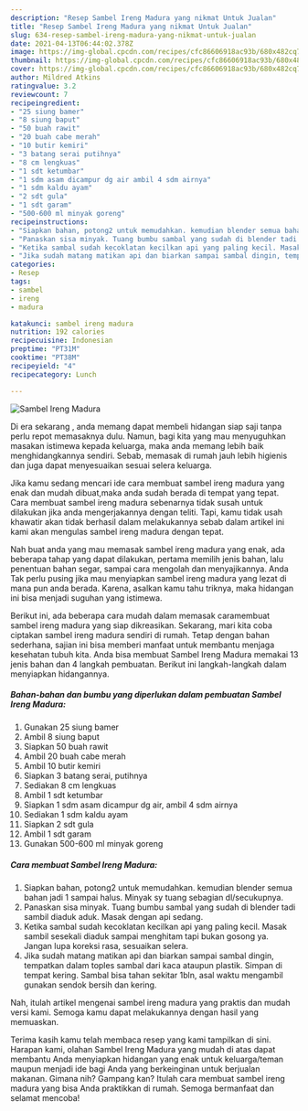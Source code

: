 ```yaml
---
description: "Resep Sambel Ireng Madura yang nikmat Untuk Jualan"
title: "Resep Sambel Ireng Madura yang nikmat Untuk Jualan"
slug: 634-resep-sambel-ireng-madura-yang-nikmat-untuk-jualan
date: 2021-04-13T06:44:02.378Z
image: https://img-global.cpcdn.com/recipes/cfc86606918ac93b/680x482cq70/sambel-ireng-madura-foto-resep-utama.jpg
thumbnail: https://img-global.cpcdn.com/recipes/cfc86606918ac93b/680x482cq70/sambel-ireng-madura-foto-resep-utama.jpg
cover: https://img-global.cpcdn.com/recipes/cfc86606918ac93b/680x482cq70/sambel-ireng-madura-foto-resep-utama.jpg
author: Mildred Atkins
ratingvalue: 3.2
reviewcount: 7
recipeingredient:
- "25 siung bamer"
- "8 siung baput"
- "50 buah rawit"
- "20 buah cabe merah"
- "10 butir kemiri"
- "3 batang serai putihnya"
- "8 cm lengkuas"
- "1 sdt ketumbar"
- "1 sdm asam dicampur dg air ambil 4 sdm airnya"
- "1 sdm kaldu ayam"
- "2 sdt gula"
- "1 sdt garam"
- "500-600 ml minyak goreng"
recipeinstructions:
- "Siapkan bahan, potong2 untuk memudahkan. kemudian blender semua bahan jadi 1 sampai halus. Minyak sy tuang sebagian dl/secukupnya."
- "Panaskan sisa minyak. Tuang bumbu sambal yang sudah di blender tadi sambil diaduk aduk. Masak dengan api sedang."
- "Ketika sambal sudah kecoklatan kecilkan api yang paling kecil. Masak sambil sesekali diaduk sampai menghitam tapi bukan gosong ya. Jangan lupa koreksi rasa, sesuaikan selera."
- "Jika sudah matang matikan api dan biarkan sampai sambal dingin, tempatkan dalam toples sambal dari kaca ataupun plastik. Simpan di tempat kering. Sambal bisa tahan sekitar 1bln, asal waktu mengambil gunakan sendok bersih dan kering."
categories:
- Resep
tags:
- sambel
- ireng
- madura

katakunci: sambel ireng madura 
nutrition: 192 calories
recipecuisine: Indonesian
preptime: "PT31M"
cooktime: "PT38M"
recipeyield: "4"
recipecategory: Lunch

---
```



![Sambel Ireng Madura](https://img-global.cpcdn.com/recipes/cfc86606918ac93b/680x482cq70/sambel-ireng-madura-foto-resep-utama.jpg)

Di era  sekarang , anda memang dapat membeli hidangan siap saji tanpa perlu repot memasaknya dulu. Namun, bagi kita yang mau menyuguhkan masakan istimewa kepada keluarga, maka anda memang lebih baik menghidangkannya sendiri. Sebab, memasak di rumah jauh lebih higienis dan juga dapat menyesuaikan sesuai selera keluarga.

Jika kamu sedang mencari ide cara membuat sambel ireng madura yang enak dan mudah dibuat,maka anda sudah berada di tempat yang tepat. Cara membuat sambel ireng madura  sebenarnya tidak susah untuk dilakukan jika anda mengerjakannya dengan teliti. Tapi, kamu tidak usah khawatir akan tidak berhasil dalam melakukannya 
sebab dalam artikel ini kami akan mengulas sambel ireng madura dengan tepat.  



Nah buat anda yang mau memasak sambel ireng madura yang enak, ada beberapa tahap yang dapat dilakukan, pertama memilih jenis bahan, lalu penentuan bahan segar, sampai cara mengolah dan menyajikannya. Anda Tak perlu pusing jika mau menyiapkan sambel ireng madura yang lezat di mana pun anda berada. Karena, asalkan kamu  tahu triknya, maka hidangan ini bisa menjadi suguhan yang istimewa.

Berikut ini, ada beberapa cara mudah dalam memasak caramembuat sambel ireng madura yang siap dikreasikan. Sekarang, mari kita coba ciptakan sambel ireng madura sendiri di rumah. Tetap dengan bahan sederhana, sajian ini bisa memberi manfaat untuk membantu menjaga kesehatan tubuh kita. Anda bisa membuat Sambel Ireng Madura memakai 13 jenis bahan dan 4 langkah pembuatan. Berikut ini langkah-langkah dalam menyiapkan hidangannya.

<!--inarticleads1-->

##### Bahan-bahan dan bumbu yang diperlukan dalam pembuatan Sambel Ireng Madura:

1. Gunakan 25 siung bamer
1. Ambil 8 siung baput
1. Siapkan 50 buah rawit
1. Ambil 20 buah cabe merah
1. Ambil 10 butir kemiri
1. Siapkan 3 batang serai, putihnya
1. Sediakan 8 cm lengkuas
1. Ambil 1 sdt ketumbar
1. Siapkan 1 sdm asam dicampur dg air, ambil 4 sdm airnya
1. Sediakan 1 sdm kaldu ayam
1. Siapkan 2 sdt gula
1. Ambil 1 sdt garam
1. Gunakan 500-600 ml minyak goreng




<!--inarticleads2-->

##### Cara membuat Sambel Ireng Madura:

1. Siapkan bahan, potong2 untuk memudahkan. kemudian blender semua bahan jadi 1 sampai halus. Minyak sy tuang sebagian dl/secukupnya.
1. Panaskan sisa minyak. Tuang bumbu sambal yang sudah di blender tadi sambil diaduk aduk. Masak dengan api sedang.
1. Ketika sambal sudah kecoklatan kecilkan api yang paling kecil. Masak sambil sesekali diaduk sampai menghitam tapi bukan gosong ya. Jangan lupa koreksi rasa, sesuaikan selera.
1. Jika sudah matang matikan api dan biarkan sampai sambal dingin, tempatkan dalam toples sambal dari kaca ataupun plastik. Simpan di tempat kering. Sambal bisa tahan sekitar 1bln, asal waktu mengambil gunakan sendok bersih dan kering.




Nah, itulah artikel mengenai  sambel ireng madura  yang praktis dan mudah versi kami. Semoga kamu dapat melakukannya dengan hasil yang memuaskan. 

Terima kasih kamu telah membaca resep yang kami tampilkan di sini. Harapan kami, olahan  Sambel Ireng Madura yang mudah di atas dapat membantu Anda menyiapkan hidangan yang enak untuk keluarga/teman maupun menjadi ide bagi Anda yang berkeinginan untuk berjualan makanan. Gimana nih? Gampang kan? Itulah cara membuat sambel ireng madura yang bisa Anda praktikkan di rumah. Semoga bermanfaat dan selamat mencoba!

